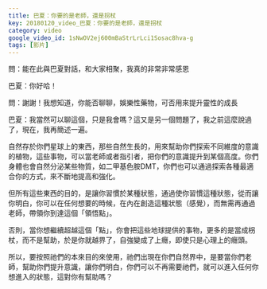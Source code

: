 ```yaml
---
title: 巴夏：你要的是老師，還是拐杖
key: 20180120_video_巴夏：你要的是老師，還是拐杖
category: video
google_video_id: 1sNwOV2ej600mBaStrLrLci1Sosac8hva-g
tags: [影片]
---
```


問：能在此與巴夏對話，和大家相聚，我真的非常非常感恩

巴夏：你好哈！

問：謝謝！我想知道，你能否聊聊，娛樂性藥物，可否用來提升靈性的成長

巴夏：我當然可以聊這個，只是我會嗎？這又是另一個問題了，我之前這麼說過了，現在，我再簡述一遍。

自然存於你們星球上的東西，那些自然生長的，用來幫助你們探索不同維度的意識的植物，這些事物，可以當老師或者指引者，把你們的意識提升到某個高度。你們身體也會自然分泌某些物質，如二甲基色胺DMT，你們也可以通過探索各種最適合你的方式，來不斷地提高和強化。

但所有這些東西的目的，是讓你習慣於某種狀態，通過使你習慣這種狀態，從而讓你明白，你可以在任何想要的時候，在內在創造這種狀態（感覺），而無需再通過老師，帶領你到達這個「領悟點」。

否則，當你想繼續超越這個「點」，你會把這些地球提供的事物，更多的是當成枴杖，而不是幫助，於是你就越界了，自強變成了上癮，即使只是心理上的癮頭。

所以，要按照祂們的本來目的來使用，祂們出現在你們自然界中，是要當你們老師，幫助你們提升意識，讓你們明白，你們可以不再需要祂們，就可以進入任何你想進入的狀態，這對你有幫助嗎？
